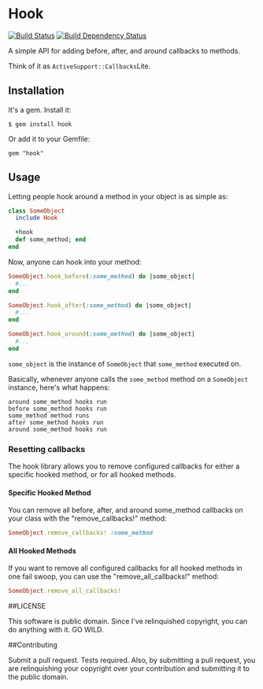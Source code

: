 # Hook

[![Build Status](https://secure.travis-ci.org/moonmaster9000/hook.png)](http://travis-ci.org/moonmaster9000/hook)
[![Build Dependency Status](https://gemnasium.com/moonmaster9000/hook.png)](https://gemnasium.com/moonmaster9000/hook.png)

A simple API for adding before, after, and around callbacks to methods.

Think of it as `ActiveSupport::Callbacks`Lite.

## Installation

It's a gem. Install it:
    
    $ gem install hook

Or add it to your Gemfile:
    
    gem "hook"

## Usage

Letting people hook around a method in your object is as simple as:

```ruby
class SomeObject
  include Hook

  +hook
  def some_method; end
end
```

Now, anyone can hook into your method:

```ruby
SomeObject.hook_before(:some_method) do |some_object|
  #...
end

SomeObject.hook_after(:some_method) do |some_object|
  #...
end

SomeObject.hook_around(:some_method) do |some_object|
  #...
end 
```

`some_object` is the instance of `SomeObject` that `some_method` executed on.

Basically, whenever anyone calls the `some_method` method on a `SomeObject`
instance, here's what happens:

    around some_method hooks run
    before some_method hooks run
    some_method method runs
    after some_method hooks run
    around some_method hooks run

### Resetting callbacks

The hook library allows you to remove configured callbacks for either a
specific hooked method, or for all hooked methods.

#### Specific Hooked Method
You can remove all before, after, and around some_method callbacks on your class
with the "remove\_callbacks!" method:

```ruby
SomeObject.remove_callbacks! :some_method
```

#### All Hooked Methods

If you want to remove all configured callbacks for all hooked methods in
one fail swoop, you can use the "remove_all_callbacks!" method:

```ruby
SomeObject.remove_all_callbacks!
```


##LICENSE

This software is public domain. Since I've relinquished copyright, you can do anything with it. GO WILD.

##Contributing

Submit a pull request. Tests required. Also, by submitting a pull
request, you are relinquishing your copyright over your contribution and
submitting it to the public domain.
